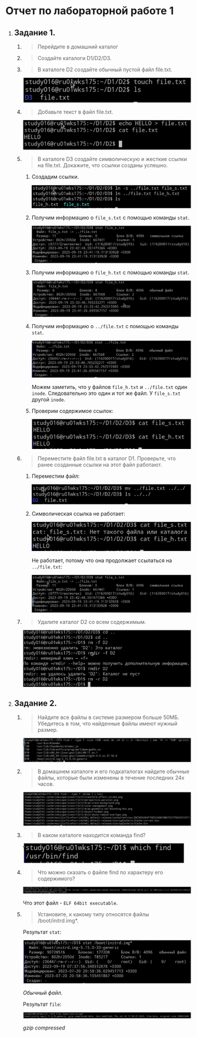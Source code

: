 # Отчет по лабораторной работе 1

1.  ## Задание 1.

    1.  > Перейдите в домашний каталог
    2.  > Создайте каталоги D1/D2/D3.
    3.  > В каталоге D2 создайте обычный пустой файл file.txt.

        ![Alt text](image.png)
    4.  > Добавьте текст в файл file.txt.

        ![Alt text](image-1.png)
    5.  > В каталоге D3 создайте символическую и жесткие ссылки на file.txt.
        > Докажите, что ссылки созданы успешно.

        1.  Создадим ссылки.

            ![Alt text](image-2.png)
        1.  Получим информацию о `file_s.txt` с помощью команды `stat`.

            ![Alt text](image-3.png)
        1.  Получим информацию о `file_h.txt` с помощью команды `stat`.

            ![Alt text](image-4.png)
        1.  Получим информацию о `../file.txt` с помощью команды `stat`.

            ![Alt text](image-5.png)

            Можем заметить, что у файлов `file_h.txt` и `../file.txt` один `inode`.
            Следовательно это один и тот же файл.
            У `file_s.txt` другой `inode`.

        1.  Проверим содержимое ссылок:

            ![Alt text](image-6.png)
    6.  > Переместите файл file.txt в каталог D1.
        > Проверьте, что ранее созданные ссылки на этот файл работают.

        1.  Переместим файл:

            ![Alt text](image-7.png)
        1.  Символическая ссылка не работает:

            ![Alt text](image-8.png)

            Не работает, потому что она продолжает ссылаться на `../file.txt`:

            ![Alt text](image-9.png)
    7.  > Удалите каталог D2 со всем содержимым.

        ![Alt text](image-10.png)

2.  ## Задание 2.

    1.  > Найдите все файлы в системе размером больше 50МБ.
        > Убедитесь в том, что найденные файлы имеют нужный размер.

        ![Alt text](image-11.png)
    2.  > В домашнем каталоге и его подкаталогах найдите обычные файлы, 
        > которые были изменены в течение последних 24х часов.

        ![Alt text](image-13.png)
    3.  > В каком каталоге находится команда find?

        ![Alt text](image-14.png)
    4.  > Что можно сказать о файле find по характеру его содержимого?

        ![Alt text](image-15.png)

        Что этот файл - `ELF 64bit executable`.
    5.  > Установите, к какому типу относятся файлы /boot/initrd.img*.

        Результат `stat`:

        ![Alt text](image-16.png)

        *Обычный файл*.

        Результат `file`:

        ![Alt text](image-17.png)

        *gzip compressed*
